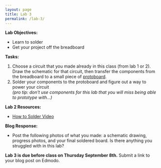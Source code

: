 ```yaml
---
layout: page
title: Lab 3
permalink: /lab-3/
---
```


**Lab Objectives:**

+ Learn to solder
+ Get your project off the breadboard

**Tasks:**

1. Choose a circuit that you made already in this class (from lab 1 or 2). Draw the schematic for that circuit, then transfer the components from the breadboard to a small piece of [protoboard](https://www.sparkfun.com/products/13268). 
2. Solder your components to the protoboard and figure out a way to power your circuit <br> *(pro tip: don't use components for this lab that you will miss being able to prototype with...)*


**Lab 2 Resources:**

+ [How to Solder Video](https://vimeo.com/107049478)


**Blog Response:** 

+ Post the following photos of what you made: a schematic drawing, progress photos, and your final soldered board. Is there anything you struggled with in this lab?

**Lab 3 is due before class on Thursday September 8th.** Submit a link to your blog post on Edmodo. 